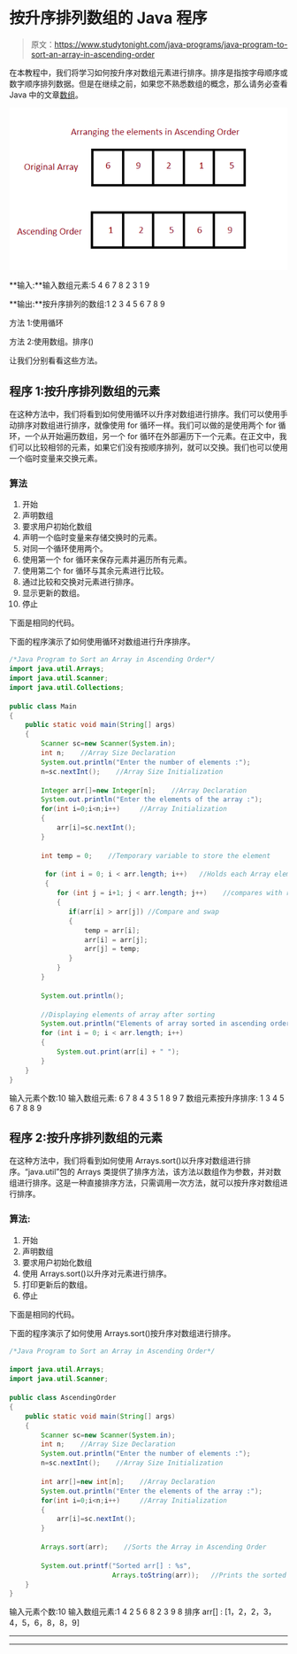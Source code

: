 # 按升序排列数组的 Java 程序

> 原文：<https://www.studytonight.com/java-programs/java-program-to-sort-an-array-in-ascending-order>

在本教程中，我们将学习如何按升序对数组元素进行排序。排序是指按字母顺序或数字顺序排列数据。但是在继续之前，如果您不熟悉数组的概念，那么请务必查看 Java 中的文章[数组](https://www.studytonight.com/java/array.php)。

![](img/d382ed9e6f6b40e17abe3370df5e4245.png)

**输入:**输入数组元素:5 4 6 7 8 2 3 1 9

**输出:**按升序排列的数组:1 2 3 4 5 6 7 8 9

方法 1:使用循环

方法 2:使用数组。排序()

让我们分别看看这些方法。

## 程序 1:按升序排列数组的元素

在这种方法中，我们将看到如何使用循环以升序对数组进行排序。我们可以使用手动排序对数组进行排序，就像使用 for 循环一样。我们可以做的是使用两个 for 循环，一个从开始遍历数组，另一个 for 循环在外部遍历下一个元素。在正文中，我们可以比较相邻的元素，如果它们没有按顺序排列，就可以交换。我们也可以使用一个临时变量来交换元素。

### 算法

1.  开始
2.  声明数组
3.  要求用户初始化数组
4.  声明一个临时变量来存储交换时的元素。
5.  对同一个循环使用两个。
6.  使用第一个 for 循环来保存元素并遍历所有元素。
7.  使用第二个 for 循环与其余元素进行比较。
8.  通过比较和交换对元素进行排序。
9.  显示更新的数组。
10.  停止

下面是相同的代码。

下面的程序演示了如何使用循环对数组进行升序排序。

```java
/*Java Program to Sort an Array in Ascending Order*/
import java.util.Arrays;
import java.util.Scanner;
import java.util.Collections;

public class Main
{
    public static void main(String[] args)
    {
        Scanner sc=new Scanner(System.in);
        int n;    //Array Size Declaration
        System.out.println("Enter the number of elements :");
        n=sc.nextInt();    //Array Size Initialization

        Integer arr[]=new Integer[n];    //Array Declaration
        System.out.println("Enter the elements of the array :");
        for(int i=0;i<n;i++)     //Array Initialization
        {
            arr[i]=sc.nextInt();
        }

        int temp = 0;    //Temporary variable to store the element

         for (int i = 0; i < arr.length; i++)   //Holds each Array element
         {     
            for (int j = i+1; j < arr.length; j++)    //compares with remaining Array elements
            {     
               if(arr[i] > arr[j]) //Compare and swap
               {    
                   temp = arr[i];    
                   arr[i] = arr[j];    
                   arr[j] = temp;    
               }     
            }     
        }    

        System.out.println();    

        //Displaying elements of array after sorting    
        System.out.println("Elements of array sorted in ascending order: ");    
        for (int i = 0; i < arr.length; i++) 
        {     
            System.out.print(arr[i] + " ");    
        }    
    }
} 
```

输入元素个数:10
输入数组元素:
6 7 8 4 3 5 1 8 9 7
数组元素按升序排序:
1 3 4 5 6 7 8 8 9

## 程序 2:按升序排列数组的元素

在这种方法中，我们将看到如何使用 Arrays.sort()以升序对数组进行排序。“java.util”包的 Arrays 类提供了排序方法，该方法以数组作为参数，并对数组进行排序。这是一种直接排序方法，只需调用一次方法，就可以按升序对数组进行排序。

### 算法:

1.  开始
2.  声明数组
3.  要求用户初始化数组
4.  使用 Arrays.sort()以升序对元素进行排序。
5.  打印更新后的数组。
6.  停止

下面是相同的代码。

下面的程序演示了如何使用 Arrays.sort()按升序对数组进行排序。

```java
/*Java Program to Sort an Array in Ascending Order*/

import java.util.Arrays;
import java.util.Scanner;

public class AscendingOrder
{
    public static void main(String[] args)
    {
        Scanner sc=new Scanner(System.in);
        int n;    //Array Size Declaration
        System.out.println("Enter the number of elements :");
        n=sc.nextInt();    //Array Size Initialization

        int arr[]=new int[n];    //Array Declaration
        System.out.println("Enter the elements of the array :");
        for(int i=0;i<n;i++)     //Array Initialization
        {
            arr[i]=sc.nextInt();
        }

        Arrays.sort(arr);    //Sorts the Array in Ascending Order

        System.out.printf("Sorted arr[] : %s",
                          Arrays.toString(arr));   //Prints the sorted Array
    }
} 
```

输入元素个数:10
输入数组元素:1 4 2 5 6 8 2 3 9 8
排序 arr[] : [1，2，2，3，4，5，6，8，8，9]

* * *

* * *